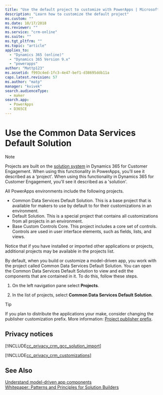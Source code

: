 ```yaml
---
title: "Use the default project to customize with PowerApps | MicrosoftDocs"
description: "Learn how to customize the default project"
ms.custom: ""
ms.date: 10/17/2018
ms.reviewer: ""
ms.service: "crm-online"
ms.suite: ""
ms.tgt_pltfrm: ""
ms.topic: "article"
applies_to: 
  - "Dynamics 365 (online)"
  - "Dynamics 365 Version 9.x"
  - "powerapps"
author: "Mattp123"
ms.assetid: f993c4ed-1fc3-4e47-bef1-d38695ddb11a
caps.latest.revision: 57
ms.author: "matp"
manager: "kvivek"
search.audienceType: 
  - maker
search.app: 
  - PowerApps
  - D365CE
---
```


# Use the Common Data Services Default Solution  

> [!NOTE]
>  Projects are built on the [solution system](https://docs.microsoft.com/dynamics365/customer-engagement/developer/introduction-solutions) in Dynamics 365 for Customer Engagement. When using this functionality in PowerApps, you’ll see it described as a ‘project'. When using this functionality in Dynamics 365 for Customer Engagement, you'll see it described as a 'solution'. 
  
 All PowerApps environments include the following projects.
-	Common Data Services Default Solution. This is a base project that is available for makers to use by default to for their customizations in an environment.
-	Default Solution. This is a special project that contains all customizations from all projects in an environment. 
-	Base Custom Controls Core. This project includes a core set of controls. Controls are used in user interface elements, such as fields, lists, and views. 

Notice that if you have installed or imported other applications or projects, additional projects may be available in the projects list. 

By default,  when you build or customize a model-driven app, you work with the project called Common Data Services Default Solution. You can open the Common Data Services Default Solution to view and edit the components that are contained in it. To do this, follow these steps.
 
1.  On the left navigation pane select **Projects**.

2.  In the list of projects, select **Common Data Services Default Solution**.
  
> [!TIP]
>  If you plan to distribute the applications your make, consider changing the publisher customization prefix. More information: [Project publisher prefix](change-solution-publisher-prefix.md).  
  
<a name="BKMK_PrivacyNotice"></a>   

## Privacy notices  
 [!INCLUDE[cc_privacy_crm_gcc_solution_import](../../includes/cc-privacy-crm-gcc-solution-import.md)]  
  
 [!INCLUDE[cc_privacy_crm_customizations](../../includes/cc-privacy-crm-customizations.md)]  
  
## See Also  
[Understand model-driven app components](../model-driven-apps/model-driven-app-components.md)
 <br/>
 [Whitepaper: Patterns and Principles for Solution Builders](http://go.microsoft.com/fwlink/p/?LinkID=533946)
